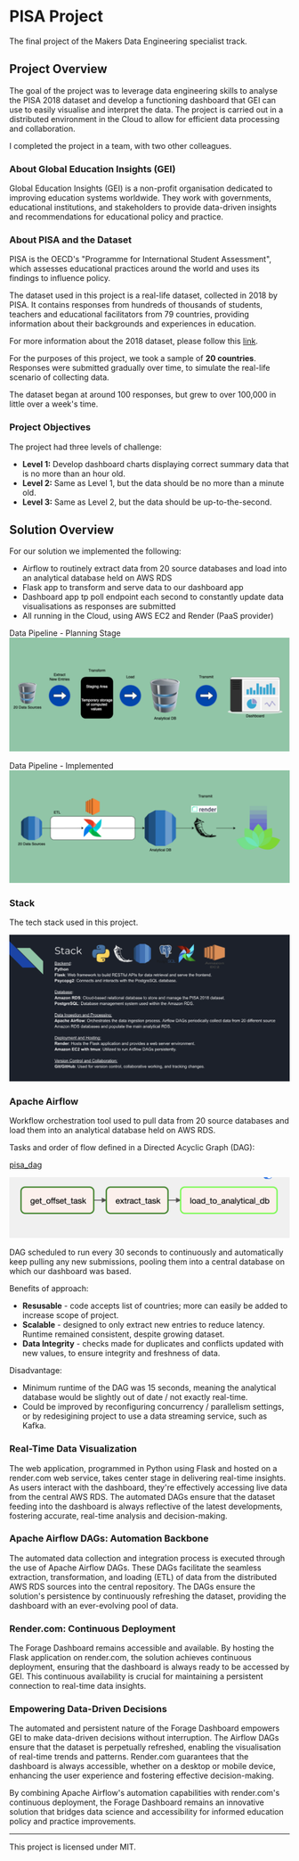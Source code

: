 # PISA Project

The final project of the Makers Data Engineering specialist track.

## Project Overview

The goal of the project was to leverage data engineering skills to analyse the PISA 2018 dataset and develop a functioning dashboard that GEI can use to easily visualise and interpret the data. The project is carried out in a distributed environment in the Cloud to allow for efficient data processing and collaboration.

I completed the project in a team, with two other colleagues.

### About Global Education Insights (GEI)

Global Education Insights (GEI) is a non-profit organisation dedicated to improving education systems worldwide. They work with governments, educational institutions, and stakeholders to provide data-driven insights and recommendations for educational policy and practice.

### About PISA and the Dataset

PISA is the OECD's "Programme for International Student Assessment", which assesses educational practices around the world and uses its findings to influence policy.

The dataset used in this project is a real-life dataset, collected in 2018 by PISA. It contains responses from hundreds of thousands of students, teachers and educational facilitators from 79 countries, providing information about their backgrounds and experiences in education.

For more information about the 2018 dataset, please follow this [link](https://www.oecd.org/pisa/data/2018database/).

For the purposes of this project, we took a sample of **20 countries**. Responses were submitted gradually over time, to simulate the real-life scenario of collecting data. 

The dataset began at around 100 responses, but grew to over 100,000 in little over a week's time.

### Project Objectives

The project had three levels of challenge:

- **Level 1:** Develop dashboard charts displaying correct summary data that is no more than an hour old.
- **Level 2:** Same as Level 1, but the data should be no more than a minute old.
- **Level 3:** Same as Level 2, but the data should be up-to-the-second.

## Solution Overview

For our solution we implemented the following:

- Airflow to routinely extract data from 20 source databases and load into an analytical database held on AWS RDS
- Flask app to transform and serve data to our dashboard app
- Dashboard app tp poll endpoint each second to constantly update data visualisations as responses are submitted
- All running in the Cloud, using AWS EC2 and Render (PaaS provider)

Data Pipeline - Planning Stage
![pipeline_plan](/images/pipeline_plan.png)

Data Pipeline - Implemented
![pipeline_implemented](/images/pipeline_implemented.png)



### Stack

The tech stack used in this project.

![project_stack](./images/pisa-project-stack.png)

### Apache Airflow

Workflow orchestration tool used to pull data from 20 source databases and load them into an analytical database held on AWS RDS.

Tasks and order of flow defined in a Directed Acyclic Graph (DAG):

[pisa_dag](/airflow/pisa_dag.py)

![overview_of_dag_flow](/images/dag_flow.png)

DAG scheduled to run every 30 seconds to continuously and automatically keep pulling any new submissions, pooling them into a central database on which our dashboard was based.

Benefits of approach:
- **Resusable** - code accepts list of countries; more can easily be added to increase scope of project.
- **Scalable** - designed to only extract new entries to reduce latency. Runtime remained consistent, despite growing dataset.
- **Data Integrity** - checks made for duplicates and conflicts updated with new values, to ensure integrity and freshness of data.

Disadvantage:
- Minimum runtime of the DAG was 15 seconds, meaning the analytical database would be slightly out of date / not exactly real-time.
- Could be improved by reconfiguring concurrency / parallelism settings, or by redesigining project to use a data streaming service, such as Kafka.


### Real-Time Data Visualization

The web application, programmed in Python using Flask and hosted on a render.com web service, takes center stage in delivering real-time insights. As users interact with the dashboard, they're effectively accessing live data from the central AWS RDS. The automated DAGs ensure that the dataset feeding into the dashboard is always reflective of the latest developments, fostering accurate, real-time analysis and decision-making.

### Apache Airflow DAGs: Automation Backbone

The automated data collection and integration process is executed through the use of Apache Airflow DAGs. These DAGs facilitate the seamless extraction, transformation, and loading (ETL) of data from the distributed AWS RDS sources into the central repository. The DAGs ensure the solution's persistence by continuously refreshing the dataset, providing the dashboard with an ever-evolving pool of data.

### Render.com: Continuous Deployment

The Forage Dashboard remains accessible and available. By hosting the Flask application on render.com, the solution achieves continuous deployment, ensuring that the dashboard is always ready to be accessed by GEI. This continuous availability is crucial for maintaining a persistent connection to real-time data insights.

### Empowering Data-Driven Decisions

The automated and persistent nature of the Forage Dashboard empowers GEI to make data-driven decisions without interruption. The Airflow DAGs ensure that the dataset is perpetually refreshed, enabling the visualisation of real-time trends and patterns. Render.com guarantees that the dashboard is always accessible, whether on a desktop or mobile device, enhancing the user experience and fostering effective decision-making.

By combining Apache Airflow's automation capabilities with render.com's continuous deployment, the Forage Dashboard remains an innovative solution that bridges data science and accessibility for informed education policy and practice improvements.

<hr>

This project is licensed under MIT.
